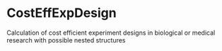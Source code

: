 # CostEffExpDesign
Calculation of cost efficient experiment designs in biological or medical research with possible nested structures
